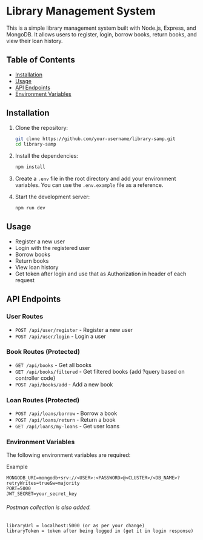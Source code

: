# Library Management System

This is a simple library management system built with Node.js, Express, and MongoDB. It allows users to register, login, borrow books, return books, and view their loan history.

## Table of Contents

- [Installation](#installation)
- [Usage](#usage)
- [API Endpoints](#api-endpoints)
- [Environment Variables](#environment-variables)

## Installation

1. Clone the repository:

    ```sh
    git clone https://github.com/your-username/library-samp.git
    cd library-samp
    ```

2. Install the dependencies:

    ```sh
    npm install
    ```

3. Create a ```.env``` file in the root directory and add your environment variables. You can use the ```.env.example``` file as a reference.

4. Start the development server:

    ```sh
    npm run dev
    ```


## Usage

- Register a new user
- Login with the registered user
- Borrow books
- Return books
- View loan history
- Get token after login and use that as Authorization in header of each request

## API Endpoints

### User Routes

- `POST /api/user/register` - Register a new user
- `POST /api/user/login` - Login a user

### Book Routes (Protected)

- `GET /api/books` - Get all books
- `GET /api/books/filtered` - Get filtered books {add ?query based on controller code}
- `POST /api/books/add` - Add a new book

### Loan Routes (Protected)

- `POST /api/loans/borrow` - Borrow a book
- `POST /api/loans/return` - Return a book
- `GET /api/loans/my-loans` - Get user loans

### Environment Variables

The following environment variables are required:

Example

```env
MONGODB_URI=mongodb+srv://<USER>:<PASSWORD>@<CLUSTER>/<DB_NAME>?retryWrites=true&w=majority
PORT=5000
JWT_SECRET=your_secret_key
```

###### Postman collection is also added.
```
libraryUrl = localhost:5000 (or as per your change)
libraryToken = token after being logged in (get it in login response)
```


